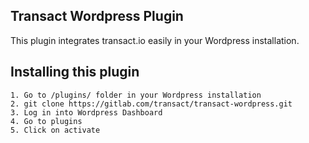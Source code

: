 ## Transact Wordpress Plugin

This plugin integrates transact.io easily in your Wordpress installation.


## Installing this plugin
```
1. Go to /plugins/ folder in your Wordpress installation
2. git clone https://gitlab.com/transact/transact-wordpress.git
3. Log in into Wordpress Dashboard
4. Go to plugins
5. Click on activate
```